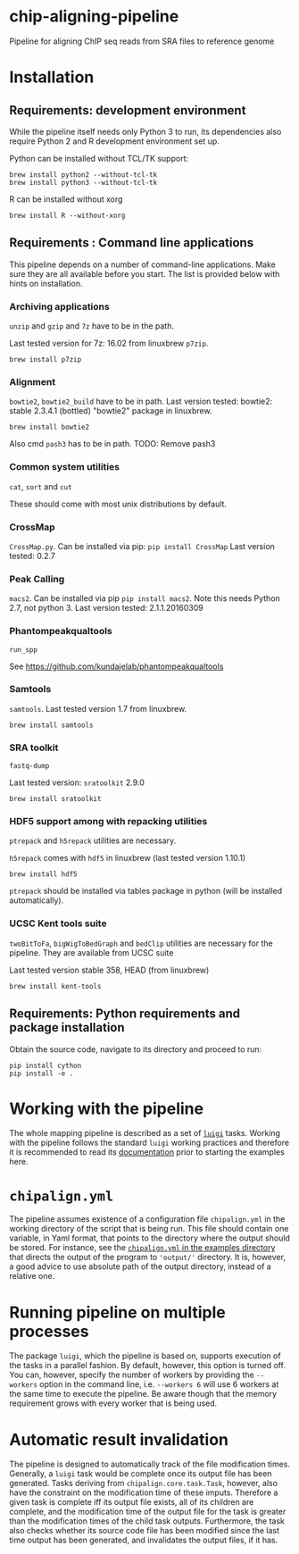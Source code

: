# chip-aligning-pipeline
Pipeline for aligning ChIP seq reads from SRA files to reference genome

# Installation

## Requirements: development environment

While the pipeline itself needs only Python 3 to run, its dependencies also require Python 2 and R development environment set up.

Python can be installed without TCL/TK support:

```
brew install python2 --without-tcl-tk
brew install python3 --without-tcl-tk
```

R can be installed without xorg

```
brew install R --without-xorg
```

## Requirements : Command line applications

This pipeline depends on a number of command-line applications.
Make sure they are all available before you start. The list is provided below with hints on installation.

### Archiving applications

`unzip` and `gzip` and `7z` have to be in the path.

Last tested version for 7z: 
16.02 from linuxbrew `p7zip`.

```
brew install p7zip
```

### Alignment

`bowtie2`, `bowtie2_build` have to be in path.
Last version tested: bowtie2: stable 2.3.4.1 (bottled) "bowtie2" package in linuxbrew.

```
brew install bowtie2
```

Also cmd `pash3` has to be in path.
TODO: Remove pash3

### Common system utilities

`cat`, `sort` and `cut`

These should come with most unix distributions by default.

### CrossMap

`CrossMap.py`.
Can be installed via pip: `pip install CrossMap`
Last version tested: 0.2.7

### Peak Calling

`macs2`. 
Can be installed via pip `pip install macs2`.
Note this needs Python 2.7, not python 3.
Last version tested: 2.1.1.20160309

### Phantompeakqualtools

`run_spp`

See https://github.com/kundajelab/phantompeakqualtools

### Samtools

`samtools`.
Last tested version 1.7 from linuxbrew.

```
brew install samtools
```

### SRA toolkit

`fastq-dump`

Last tested version: `sratoolkit` 2.9.0

```
brew install sratoolkit
```

### HDF5 support among with repacking utilities

`ptrepack` and `h5repack` utilities are necessary.

`h5repack` comes with `hdf5` in linuxbrew (last tested version 1.10.1)

```
brew install hdf5
```

`ptrepack` should be installed via tables package in python (will be installed automatically).

### UCSC Kent tools suite

`twoBitToFa`, `bigWigToBedGraph` and `bedClip` utilities are necessary for the pipeline.
They are available from UCSC suite

Last tested version stable 358, HEAD (from linuxbrew)

```
brew install kent-tools
```

## Requirements: Python requirements and package installation

Obtain the source code, navigate to its directory and proceed to run:
```
pip install cython
pip install -e .
```

# Working with the pipeline

The whole mapping pipeline is described as a set of [`luigi`](https://github.com/spotify/luigi) tasks.
Working with the pipeline follows the standard `luigi` working practices and therefore it is recommended to read its [documentation](https://luigi.readthedocs.io/en/stable/) prior to starting the examples here.

# `chipalign.yml`

The pipeline assumes existence of a configuration file `chipalign.yml` in the working directory of the script that is being run.
This file should contain one variable, in Yaml format, that points to the directory where the output should be stored.
For instance, see the [`chipalign.yml` in the examples directory](https://github.com/lukauskas/chip-aligning-pipeline/blob/master/examples/chipalign.yml) that directs the output of the program to `'output/'` directory. It is, however, a good advice to use absolute path of the output directory, instead of a relative one.

# Running pipeline on multiple processes

The package `luigi`, which the pipeline is based on, supports execution of the tasks in a parallel fashion.
By default, however, this option is turned off. You can, however, specify the number of workers by providing the `--workers` option in the command line, i.e. `--workers 6` will use 6 workers at the same time to execute the pipeline. Be aware though that the memory requirement grows with every worker that is being used.

# Automatic result invalidation

The pipeline is designed to automatically track of the file modification times.
Generally, a `luigi` task would be complete once its output file has been generated.
Tasks deriving from `chipalign.core.task.Task`, however, also have the constraint on the modification time of these imputs.
Therefore a given task is complete iff its output file exists, all of its children are complete, and the modification time of the output file for the task is greater than the modification times of the child task outputs. Furthermore, the task also checks whether its source code file has been modified since the last time output has been generated, and invalidates the output files, if it has.
